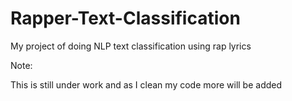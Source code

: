 # Rapper-Text-Classification
My project of doing NLP text classification using rap lyrics

Note:

This is still under work and as I clean my code more will be added
